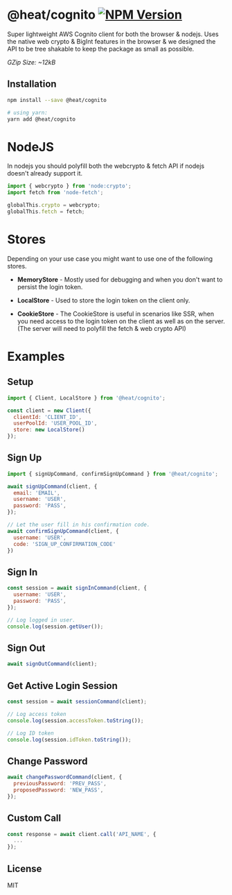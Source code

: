 # @heat/cognito [![NPM Version](https://img.shields.io/npm/v/@heat/cognito.svg)](https://www.npmjs.com/package/@heat/cognito)

Super lightweight AWS Cognito client for both the browser & nodejs. Uses the native web crypto & BigInt features in the browser & we designed the API to be tree shakable to keep the package as small as possible.

_GZip Size: ~12kB_

## Installation

```sh
npm install --save @heat/cognito

# using yarn:
yarn add @heat/cognito
```

# NodeJS

In nodejs you should polyfill both the webcrypto & fetch API if nodejs doesn't already support it.

```js
import { webcrypto } from 'node:crypto';
import fetch from 'node-fetch';

globalThis.crypto = webcrypto;
globalThis.fetch = fetch;
```

# Stores

Depending on your use case you might want to use one of the following stores.

- __MemoryStore__ - Mostly used for debugging and when you don't want to persist the login token.

- __LocalStore__ - Used to store the login token on the client only.

- __CookieStore__ - The CookieStore is useful in scenarios like SSR, when you need access to the login token on the client as well as on the server. (The server will need to polyfill the fetch & web crypto API)

# Examples

## Setup

```js
import { Client, LocalStore } from '@heat/cognito';

const client = new Client({
  clientId: 'CLIENT_ID',
  userPoolId: 'USER_POOL_ID',
  store: new LocalStore()
});
```

## Sign Up

```js
import { signUpCommand, confirmSignUpCommand } from '@heat/cognito';

await signUpCommand(client, {
  email: 'EMAIL',
  username: 'USER',
  password: 'PASS',
});

// Let the user fill in his confirmation code.
await confirmSignUpCommand(client, {
  username: 'USER',
  code: 'SIGN_UP_CONFIRMATION_CODE'
})
```

## Sign In

```js
const session = await signInCommand(client, {
  username: 'USER',
  password: 'PASS',
});

// Log logged in user.
console.log(session.getUser());
```

## Sign Out

```js
await signOutCommand(client);
```

## Get Active Login Session

```js
const session = await sessionCommand(client);

// Log access token
console.log(session.accessToken.toString());

// Log ID token
console.log(session.idToken.toString());
```

## Change Password

```js
await changePasswordCommand(client, {
  previousPassword: 'PREV_PASS',
  proposedPassword: 'NEW_PASS',
});
```

## Custom Call

```js
const response = await client.call('API_NAME', {
  ...
});
```

## License

MIT
